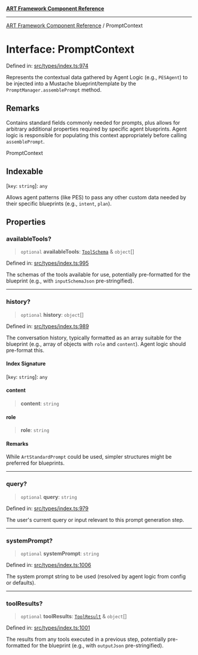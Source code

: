 [**ART Framework Component Reference**](../README.md)

***

[ART Framework Component Reference](../README.md) / PromptContext

# Interface: PromptContext

Defined in: [src/types/index.ts:974](https://github.com/hashangit/ART/blob/e4c184bd9ffa5ef078ee6a88704f24584b173411/src/types/index.ts#L974)

Represents the contextual data gathered by Agent Logic (e.g., `PESAgent`) to be injected
into a Mustache blueprint/template by the `PromptManager.assemblePrompt` method.

## Remarks

Contains standard fields commonly needed for prompts, plus allows for arbitrary
additional properties required by specific agent blueprints. Agent logic is responsible
for populating this context appropriately before calling `assemblePrompt`.

 PromptContext

## Indexable

\[`key`: `string`\]: `any`

Allows agent patterns (like PES) to pass any other custom data needed by their specific blueprints (e.g., `intent`, `plan`).

## Properties

### availableTools?

> `optional` **availableTools**: [`ToolSchema`](ToolSchema.md) & `object`[]

Defined in: [src/types/index.ts:995](https://github.com/hashangit/ART/blob/e4c184bd9ffa5ef078ee6a88704f24584b173411/src/types/index.ts#L995)

The schemas of the tools available for use, potentially pre-formatted for the blueprint
(e.g., with `inputSchemaJson` pre-stringified).

***

### history?

> `optional` **history**: `object`[]

Defined in: [src/types/index.ts:989](https://github.com/hashangit/ART/blob/e4c184bd9ffa5ef078ee6a88704f24584b173411/src/types/index.ts#L989)

The conversation history, typically formatted as an array suitable for the blueprint
(e.g., array of objects with `role` and `content`). Agent logic should pre-format this.

#### Index Signature

\[`key`: `string`\]: `any`

#### content

> **content**: `string`

#### role

> **role**: `string`

#### Remarks

While `ArtStandardPrompt` could be used, simpler structures might be preferred for blueprints.

***

### query?

> `optional` **query**: `string`

Defined in: [src/types/index.ts:979](https://github.com/hashangit/ART/blob/e4c184bd9ffa5ef078ee6a88704f24584b173411/src/types/index.ts#L979)

The user's current query or input relevant to this prompt generation step.

***

### systemPrompt?

> `optional` **systemPrompt**: `string`

Defined in: [src/types/index.ts:1006](https://github.com/hashangit/ART/blob/e4c184bd9ffa5ef078ee6a88704f24584b173411/src/types/index.ts#L1006)

The system prompt string to be used (resolved by agent logic from config or defaults).

***

### toolResults?

> `optional` **toolResults**: [`ToolResult`](ToolResult.md) & `object`[]

Defined in: [src/types/index.ts:1001](https://github.com/hashangit/ART/blob/e4c184bd9ffa5ef078ee6a88704f24584b173411/src/types/index.ts#L1001)

The results from any tools executed in a previous step, potentially pre-formatted for the blueprint
(e.g., with `outputJson` pre-stringified).
